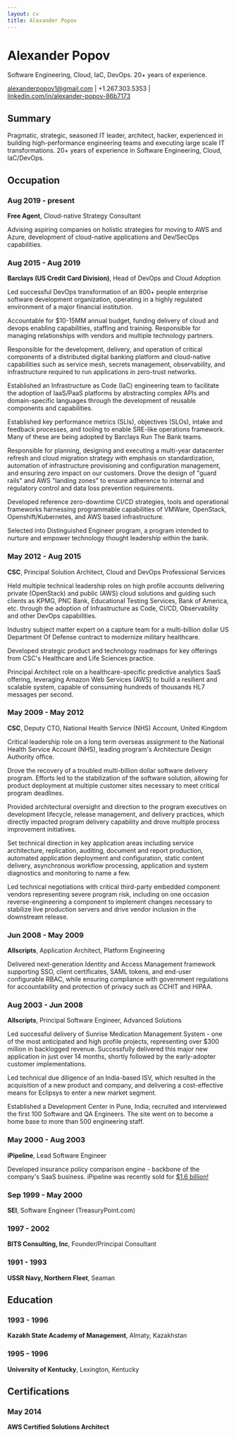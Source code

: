 ```yaml
---
layout: cv
title: Alexander Popov
---
```

# Alexander Popov
Software Engineering, Cloud, IaC, DevOps. 20+ years of experience.

<div id="webaddress">
<a href="mailto:alexanderpopov1@gmail.com">alexanderpopov1@gmail.com</a> | +1.267.303.5353 | <a href="https://linkedin.com/in/alexander-popov-86b7173">linkedin.com/in/alexander-popov-86b7173</a>
</div>

## Summary

Pragmatic, strategic, seasoned IT leader, architect, hacker, experienced in building high-performance engineering teams and executing large scale IT transformations. 20+ years of experience in Software Engineering, Cloud, IaC/DevOps.

<!--
### Specializes in

Enterprise DevOps/DevSecOps transformations, enabling private and public cloud adoption, and development of cloud-native, 12 factor type applications and microservices. 
-->
## Occupation

### Aug 2019 - present 
__Free Agent__, Cloud-native Strategy Consultant

Advising aspiring companies on holistic strategies for moving to AWS and Azure, development of cloud-native applications and Dev/SecOps capabilities.

### Aug 2015 - Aug 2019
__Barclays (US Credit Card Division)__, Head of DevOps and Cloud Adoption

Led successful DevOps transformation of an 800+ people enterprise software development organization, operating in a highly regulated environment of a major financial institution.

Accountable for $10-15MM annual budget, funding delivery of cloud and devops enabling capabilities, staffing and training. Responsible for managing relationships with vendors and multiple technology partners.

Responsible for the development, delivery, and operation of critical components of a distributed digital banking platform and cloud-native capabilities such as service mesh, secrets management, observability, and infrastructure required to run applications in zero-trust networks.

Established an Infrastructure as Code (IaC) engineering team to facilitate the adoption of IaaS/PaaS platforms by abstracting complex APIs and domain-specific languages through the development of reusable components and capabilities.

Established key performance metrics (SLIs), objectives (SLOs), intake and feedback processes, and tooling to enable SRE-like operations framework.  Many of these are being adopted by Barclays Run The Bank teams.

Responsible for planning, designing and executing a multi-year datacenter refresh and cloud migration strategy with emphasis on standardization, automation of infrastructure provisioning and configuration management, and ensuring zero impact on our customers.  Drove the design of "guard rails" and AWS "landing zones" to ensure adherence to internal and regulatory control and data loss prevention requirements.

Developed reference zero-downtime CI/CD strategies, tools and operational frameworks harnessing programmable capabilities of VMWare, OpenStack, Openshift/Kubernetes, and AWS based infrastructure.
<!--
Played a key role in the establishment of policies to allow Barclays employees to contribute to Open Source.
-->

Selected into Distinguished Engineer program, a program intended to nurture and empower technology thought leadership within the bank.

### May 2012 - Aug 2015
__CSC__, Principal Solution Architect, Cloud and DevOps Professional Services

Held multiple technical leadership roles on high profile accounts delivering private (OpenStack) and public (AWS) cloud solutions and guiding such clients as KPMG, PNC Bank, Educational Testing Services, Bank of America, etc. through the adoption of Infrastructure as Code, CI/CD, Observability and other DevOps capabilities.

Industry subject matter expert on a capture team for a multi-billion dollar US Department Of Defense contract to modernize military healthcare.

Developed strategic product and technology roadmaps for key offerings from CSC's Healthcare and Life Sciences practice.

Principal Architect role on a healthcare-specific predictive analytics SaaS offering, leveraging Amazon Web Services (AWS) to build a resilient and scalable system, capable of consuming hundreds of thousands HL7 messages per second.
<!--
Played a key role in the establishment of Open Source Software use and contribution policies, enabling CSC employees to legally contribute to CSC and existing open-source projects.
-->

### May 2009 - May 2012
__CSC__, Deputy CTO, National Health Service (NHS) Account, United Kingdom  

Critical leadership role on a long term overseas assignment to the National Health Service Account (NHS), leading program's Architecture Design Authority office.

Drove the recovery of a troubled multi-billion dollar software delivery program. Efforts led to the stabilization of the software solution, allowing for product deployment at multiple customer sites necessary to meet critical program deadlines.

Provided architectural oversight and direction to the program executives on development lifecycle, release management, and delivery practices, which directly impacted program delivery capability and drove multiple process improvement initiatives.

Set technical direction in key application areas including service architecture, replication, auditing, document and report production, automated application deployment and configuration, static content delivery, asynchronous workflow processing, application and system diagnostics and monitoring to name a few.

Led technical negotiations with critical third-party embedded component vendors representing severe program risk, including on one occasion reverse-engineering a component to implement changes necessary to stabilize live production servers and drive vendor inclusion in the downstream release.

<!--
Key technical resource during challenging go-lives and production system upgrades; provided a mission-critical technical contribution in determining root causes and producing tactical fixes for some of the hardest production system issues, which would have otherwise caused damaging program delays and grave financial losses and risks.
-->

### Jun 2008 - May 2009
__Allscripts__, Application Architect, Platform Engineering 

Delivered next-generation Identity and Access Management framework supporting SSO, client certificates, SAML tokens, and end-user configurable RBAC, while ensuring compliance with government regulations for accountability and protection of privacy such as CCHIT and HIPAA.

### Aug 2003 - Jun 2008
__Allscripts__, Principal Software Engineer, Advanced Solutions

Led successful delivery of Sunrise Medication Management System - one of the most anticipated and high profile projects, representing over $300 million in backlogged revenue. Successfully delivered this major new application in just over 14 months, shortly followed by the early-adopter customer implementations.

Led technical due diligence of an India-based ISV, which resulted in the acquisition of a new product and company, and delivering a cost-effective means for Eclipsys to enter a new market segment.

Established a Development Center in Pune, India; recruited and interviewed the first 100 Software and QA Engineers. The site went on to become a home base to more than 500 engineering staff. 

### May 2000 - Aug 2003
__iPipeline__, Lead Software Engineer 

Developed insurance policy comparison engine - backbone of the company's SaaS business. iPipeline was recently sold for [$1.6 billion!](https://bit.ly/2ktNOvJ)

### Sep 1999 - May 2000
__SEI__, Software Engineer (TreasuryPoint.com) 

### 1997 - 2002
__BITS Consulting, Inc__, Founder/Principal Consultant 

### 1991 - 1993
__USSR Navy, Northern Fleet__, Seaman

## Education

### 1993 - 1996
__Kazakh State Academy of Management__, Almaty, Kazakhstan

### 1995 - 1996
__University of Kentucky__, Lexington, Kentucky

## Certifications

### May 2014
__AWS Certified Solutions Architect__ 
